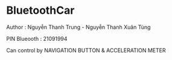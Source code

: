 # BluetoothCar
Author : Nguyễn Thanh Trung - Nguyễn Thanh Xuân Tùng

PIN Blueooth : 21091994

Can control by NAVIGATION BUTTON & ACCELERATION METER
